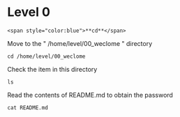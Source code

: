 # Level 0
```
<span style="color:blue">**cd**</span>
```
Move to the " /home/level/00_weclome " directory
```ssh
cd /home/level/00_weclome
```
Check the item in this directory
```ssh
ls
```
Read the contents of README.md to obtain the password
```ssh
cat README.md
```
